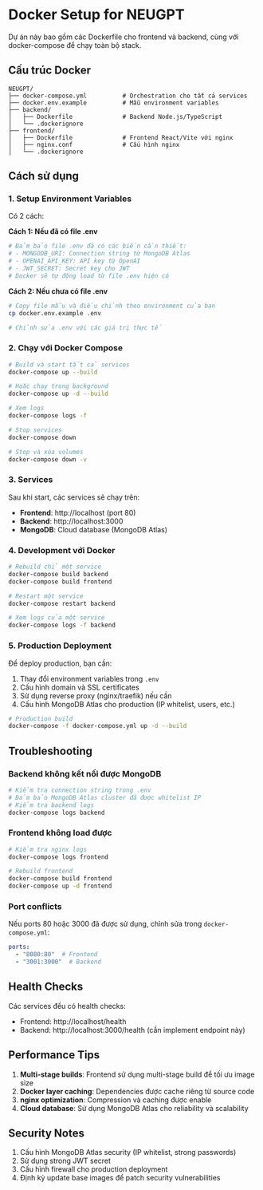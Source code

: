 # Docker Setup for NEUGPT

Dự án này bao gồm các Dockerfile cho frontend và backend, cùng với docker-compose để chạy toàn bộ stack.

## Cấu trúc Docker

```
NEUGPT/
├── docker-compose.yml          # Orchestration cho tất cả services
├── docker.env.example          # Mẫu environment variables
├── backend/
│   ├── Dockerfile              # Backend Node.js/TypeScript
│   └── .dockerignore
├── frontend/
│   ├── Dockerfile              # Frontend React/Vite với nginx
│   ├── nginx.conf              # Cấu hình nginx
│   └── .dockerignore
```

## Cách sử dụng

### 1. Setup Environment Variables

Có 2 cách:

**Cách 1: Nếu đã có file .env**
```bash
# Đảm bảo file .env đã có các biến cần thiết:
# - MONGODB_URI: Connection string từ MongoDB Atlas
# - OPENAI_API_KEY: API key từ OpenAI  
# - JWT_SECRET: Secret key cho JWT
# Docker sẽ tự động load từ file .env hiện có
```

**Cách 2: Nếu chưa có file .env**
```bash
# Copy file mẫu và điều chỉnh theo environment của bạn
cp docker.env.example .env

# Chỉnh sửa .env với các giá trị thực tế
```

### 2. Chạy với Docker Compose

```bash
# Build và start tất cả services
docker-compose up --build

# Hoặc chạy trong background
docker-compose up -d --build

# Xem logs
docker-compose logs -f

# Stop services
docker-compose down

# Stop và xóa volumes
docker-compose down -v
```

### 3. Services

Sau khi start, các services sẽ chạy trên:

- **Frontend**: http://localhost (port 80)
- **Backend**: http://localhost:3000
- **MongoDB**: Cloud database (MongoDB Atlas)

### 4. Development với Docker

```bash
# Rebuild chỉ một service
docker-compose build backend
docker-compose build frontend

# Restart một service
docker-compose restart backend

# Xem logs của một service
docker-compose logs -f backend
```

### 5. Production Deployment

Để deploy production, bạn cần:

1. Thay đổi environment variables trong `.env`
2. Cấu hình domain và SSL certificates
3. Sử dụng reverse proxy (nginx/traefik) nếu cần
4. Cấu hình MongoDB Atlas cho production (IP whitelist, users, etc.)

```bash
# Production build
docker-compose -f docker-compose.yml up -d --build
```

## Troubleshooting

### Backend không kết nối được MongoDB
```bash
# Kiểm tra connection string trong .env
# Đảm bảo MongoDB Atlas cluster đã được whitelist IP
# Kiểm tra backend logs
docker-compose logs backend
```

### Frontend không load được
```bash
# Kiểm tra nginx logs
docker-compose logs frontend

# Rebuild frontend
docker-compose build frontend
docker-compose up -d frontend
```

### Port conflicts
Nếu ports 80 hoặc 3000 đã được sử dụng, chỉnh sửa trong `docker-compose.yml`:

```yaml
ports:
  - "8080:80"  # Frontend
  - "3001:3000"  # Backend
```

## Health Checks

Các services đều có health checks:
- Frontend: http://localhost/health
- Backend: http://localhost:3000/health (cần implement endpoint này)

## Performance Tips

1. **Multi-stage builds**: Frontend sử dụng multi-stage build để tối ưu image size
2. **Docker layer caching**: Dependencies được cache riêng từ source code
3. **nginx optimization**: Compression và caching được enable
4. **Cloud database**: Sử dụng MongoDB Atlas cho reliability và scalability

## Security Notes

1. Cấu hình MongoDB Atlas security (IP whitelist, strong passwords)
2. Sử dụng strong JWT secret
3. Cấu hình firewall cho production deployment
4. Định kỳ update base images để patch security vulnerabilities 